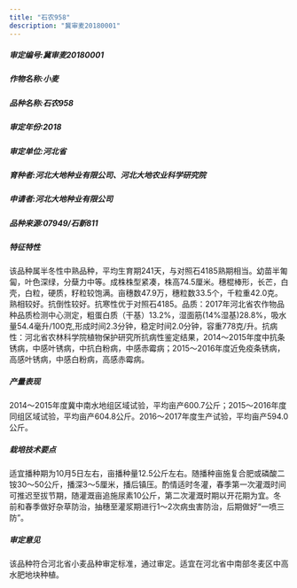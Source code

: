 ```yaml
---
title: "石农958"
description: "冀审麦20180001"
---
```

##### 审定编号:冀审麦20180001

##### 作物名称:小麦

##### 品种名称:石农958

##### 审定年份:2018

##### 审定单位:河北省

##### 育种者:河北大地种业有限公司、河北大地农业科学研究院

##### 申请者:河北大地种业有限公司

##### 品种来源:07949/石新811

##### 特征特性
该品种属半冬性中熟品种，平均生育期241天，与对照石4185熟期相当。幼苗半匍匐，叶色深绿，分蘖力中等。成株株型紧凑，株高74.5厘米。穗棍棒形，长芒，白壳，白粒，硬质，籽粒较饱满。亩穗数47.9万，穗粒数33.5个，千粒重42.0克。熟相较好。抗倒性较好。抗寒性优于对照石4185。品质：2017年河北省农作物品种品质检测中心测定，粗蛋白质（干基）13.2%，湿面筋(14%湿基)28.8%，吸水量54.4毫升/100克,形成时间2.3分钟，稳定时间2.0分钟，容重778克/升。抗病性：河北省农林科学院植物保护研究所抗病性鉴定结果，2014～2015年度中抗条锈病，中感叶锈病，中抗白粉病，中感赤霉病；2015～2016年度近免疫条锈病，高感叶锈病，中感白粉病，高感赤霉病。

##### 产量表现
2014～2015年度冀中南水地组区域试验，平均亩产600.7公斤；2015～2016年度同组区域试验，平均亩产604.8公斤。2016～2017年度生产试验，平均亩产594.0公斤。

##### 栽培技术要点
适宜播种期为10月5日左右，亩播种量12.5公斤左右。随播种亩施复合肥或磷酸二铵30～50公斤，播深3～5厘米，播后镇压。酌情适时冬灌，春季第一次灌溉时间可推迟至拔节期，随灌溉亩追施尿素10公斤，第二次灌溉时期以开花期为宜。冬前和春季做好杂草防治，抽穗至灌浆期进行1～2次病虫害防治，后期做好“一喷三防”。

##### 审定意见
该品种符合河北省小麦品种审定标准，通过审定。适宜在河北省中南部冬麦区中高水肥地块种植。
